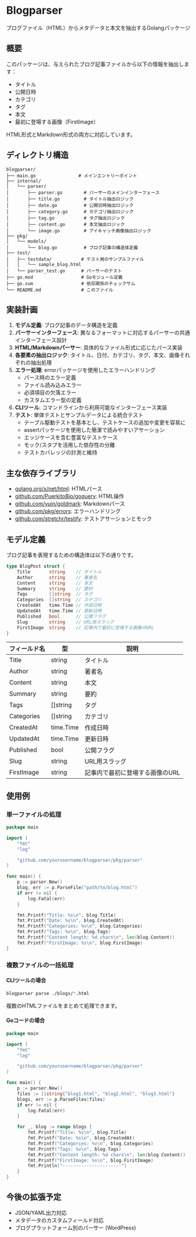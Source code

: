 # Blogparser

ブログファイル（HTML）からメタデータと本文を抽出するGolangパッケージ

## 概要

このパッケージは、与えられたブログ記事ファイルから以下の情報を抽出します：

- タイトル
- 公開日時
- カテゴリ
- タグ
- 本文
- 最初に登場する画像（FirstImage）

HTML形式とMarkdown形式の両方に対応しています。

## ディレクトリ構造

```
blogparser/
├── main.go                # メインエントリーポイント
├── internal/
│   └── parser/
│       ├── parser.go        # パーサーのメインインターフェース
│       ├── title.go         # タイトル抽出ロジック
│       ├── date.go          # 公開日時抽出ロジック
│       ├── category.go      # カテゴリ抽出ロジック
│       ├── tag.go           # タグ抽出ロジック
│       ├── content.go       # 本文抽出ロジック
│       └── image.go         # アイキャッチ画像抽出ロジック
├── pkg/
│   └── models/
│       └── blog.go          # ブログ記事の構造体定義
├── test/
│   ├── testdata/           # テスト用のサンプルファイル
│   │   └── sample_blog.html
│   └── parser_test.go      # パーサーのテスト
├── go.mod                  # Goモジュール定義
├── go.sum                  # 依存関係のチェックサム
└── README.md               # このファイル
```

## 実装計画

1. **モデル定義**: ブログ記事のデータ構造を定義
2. **パーサーインターフェース**: 異なるフォーマットに対応するパーサーの共通インターフェース設計
3. **HTML/Markdownパーサー**: 具体的なファイル形式に応じたパース実装
4. **各要素の抽出ロジック**: タイトル、日付、カテゴリ、タグ、本文、画像それぞれの抽出処理
5. **エラー処理**: errorパッケージを使用したエラーハンドリング
   - パース時のエラー定義
   - ファイル読み込みエラー
   - 必須項目の欠落エラー
   - カスタムエラー型の定義
6. **CLIツール**: コマンドラインから利用可能なインターフェース実装
7. **テスト**: 単体テストとサンプルデータによる統合テスト
   - テーブル駆動テストを基本とし、テストケースの追加や変更を容易に
   - assertパッケージを使用した簡潔で読みやすいアサーション
   - エッジケースを含む豊富なテストケース
   - モック/スタブを活用した依存性の分離
   - テストカバレッジの計測と維持

## 主な依存ライブラリ

- [golang.org/x/net/html](https://pkg.go.dev/golang.org/x/net/html): HTMLパース
- [github.com/PuerkitoBio/goquery](https://github.com/PuerkitoBio/goquery): HTML操作
- [github.com/yuin/goldmark](https://github.com/yuin/goldmark): Markdownパース
- [github.com/pkg/errors](https://github.com/pkg/errors): エラーハンドリング
- [github.com/stretchr/testify](https://github.com/stretchr/testify): テストアサーションとモック

## モデル定義

ブログ記事を表現するための構造体は以下の通りです。

```go
type BlogPost struct {
    Title       string    // タイトル
    Author      string    // 著者名
    Content     string    // 本文
    Summary     string    // 要約
    Tags        []string  // タグ
    Categories  []string  // カテゴリ
    CreatedAt   time.Time // 作成日時
    UpdatedAt   time.Time // 更新日時
    Published   bool      // 公開フラグ
    Slug        string    // URL用スラッグ
    FirstImage  string    // 記事内で最初に登場する画像のURL
}
```

| フィールド名 | 型         | 説明                             |
| ------------ | ---------- | -------------------------------- |
| Title        | string     | タイトル                         |
| Author       | string     | 著者名                           |
| Content      | string     | 本文                             |
| Summary      | string     | 要約                             |
| Tags         | []string   | タグ                             |
| Categories   | []string   | カテゴリ                         |
| CreatedAt    | time.Time  | 作成日時                         |
| UpdatedAt    | time.Time  | 更新日時                         |
| Published    | bool       | 公開フラグ                       |
| Slug         | string     | URL用スラッグ                    |
| FirstImage   | string     | 記事内で最初に登場する画像のURL  |

## 使用例

### 単一ファイルの処理

```go
package main

import (
	"fmt"
	"log"

	"github.com/yourusername/blogparser/pkg/parser"
)

func main() {
	p := parser.New()
	blog, err := p.ParseFile("path/to/blog.html")
	if err != nil {
		log.Fatal(err)
	}

	fmt.Printf("Title: %s\n", blog.Title)
	fmt.Printf("Date: %s\n", blog.CreatedAt)
	fmt.Printf("Categories: %v\n", blog.Categories)
	fmt.Printf("Tags: %v\n", blog.Tags)
	fmt.Printf("Content length: %d chars\n", len(blog.Content))
	fmt.Printf("FirstImage: %s\n", blog.FirstImage)
}
```

### 複数ファイルの一括処理

#### CLIツールの場合

```sh
blogparser parse ./blogs/*.html
```

複数のHTMLファイルをまとめて処理できます。

#### Goコードの場合

```go
package main

import (
	"fmt"
	"log"

	"github.com/yourusername/blogparser/pkg/parser"
)

func main() {
	p := parser.New()
	files := []string{"blog1.html", "blog2.html", "blog3.html"}
	blogs, err := p.ParseFiles(files)
	if err != nil {
		log.Fatal(err)
	}

	for _, blog := range blogs {
		fmt.Printf("Title: %s\n", blog.Title)
		fmt.Printf("Date: %s\n", blog.CreatedAt)
		fmt.Printf("Categories: %v\n", blog.Categories)
		fmt.Printf("Tags: %v\n", blog.Tags)
		fmt.Printf("Content length: %d chars\n", len(blog.Content))
		fmt.Printf("FirstImage: %s\n", blog.FirstImage)
		fmt.Println("----------------------")
	}
}
```

## 今後の拡張予定

- JSON/YAML出力対応
- メタデータのカスタムフィールド対応
- ブログプラットフォーム別のパーサー (WordPress)

